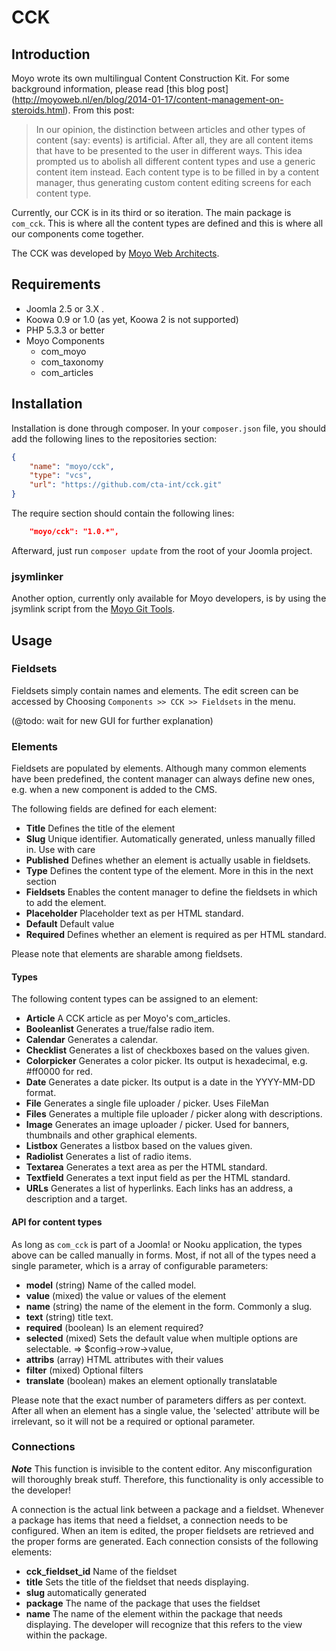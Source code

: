# CCK

## Introduction

Moyo wrote its own multilingual Content Construction Kit. For some background information, please read [this blog post]
(http://moyoweb.nl/en/blog/2014-01-17/content-management-on-steroids.html). From this post:

> In our opinion, the distinction between articles and other types of content (say: events) is artificial.
> After all, they are all content items that have to be presented to the user in different ways. This idea prompted us
> to abolish all different content types and use a generic content item instead. Each content type is to be filled in
> by a content manager, thus generating custom content editing screens for each content type.

Currently, our CCK is in its third or so iteration. The main package is `com_cck`. This is where all the content types
are defined and this is where all our components come together.

The CCK was developed by [Moyo Web Architects](http://moyoweb.nl).

## Requirements

   * Joomla 2.5 or 3.X .
   * Koowa 0.9 or 1.0 (as yet, Koowa 2 is not supported)
   * PHP 5.3.3 or better
   * Moyo Components
       * com_moyo
       * com_taxonomy
       * com_articles

## Installation

Installation is done through composer. In your `composer.json` file, you should add the following lines to the repositories
section:

```json
{
    "name": "moyo/cck",
    "type": "vcs",
    "url": "https://github.com/cta-int/cck.git"
}
```

The require section should contain the following lines:

```json
    "moyo/cck": "1.0.*",
```

Afterward, just run `composer update` from the root of your Joomla project.

### jsymlinker

Another option, currently only available for Moyo developers, is by using the jsymlink script from the [Moyo Git
Tools](https://github.com/derjoachim/moyo-git-tools).

## Usage

### Fieldsets

Fieldsets simply contain names and elements. The edit screen can be accessed by Choosing `Components >> CCK >> Fieldsets`
in the menu.

(@todo: wait for new GUI for further explanation)

### Elements

Fieldsets are populated by elements. Although many common elements have been predefined, the content manager can always
define new ones, e.g. when a new component is added to the CMS.

The following fields are defined for each element:

* **Title** Defines the title of the element
* **Slug** Unique identifier. Automatically generated, unless manually filled in. Use with care
* **Published** Defines whether an element is actually usable in fieldsets.
* **Type** Defines the content type of the element. More in this in the next section
* **Fieldsets** Enables the content manager to define the fieldsets in which to add the element.
* **Placeholder** Placeholder text as per HTML standard.
* **Default** Default value
* **Required** Defines whether an element is required as per HTML standard.

Please note that elements are sharable among fieldsets.

#### Types

The following content types can be assigned to an element:

* **Article** A CCK article as per Moyo's com_articles.
* **Booleanlist** Generates a true/false radio item.
* **Calendar** Generates a calendar.
* **Checklist** Generates a list of checkboxes based on the values given.
* **Colorpicker** Generates a color picker. Its output is hexadecimal, e.g. #ff0000 for red.
* **Date** Generates a date picker. Its output is a date in the YYYY-MM-DD format.
* **File** Generates a single file uploader / picker. Uses FileMan
* **Files** Generates a multiple file uploader / picker along with descriptions.
* **Image** Generates an image uploader / picker. Used for banners, thumbnails and other graphical elements.
* **Listbox** Generates a listbox based on the values given.
* **Radiolist** Generates a list of radio items.
* **Textarea** Generates a text area as per the HTML standard.
* **Textfield** Generates a text input field as per the HTML standard.
* **URLs** Generates a list of hyperlinks. Each links has an address, a description and a target.

#### API for content types

As long as `com_cck` is part of a Joomla! or Nooku application, the types above can be called manually in forms. Most, if not all
of the types need a single parameter, which is a array of configurable parameters:

* **model** (string) Name of the called model.
* **value** (mixed) the value or values of the element
* **name** (string) the name of the element in the form. Commonly a slug.
* **text** (string) title text.
* **required** (boolean) Is an element required?
* **selected** (mixed) Sets the default value when multiple options are selectable.  => $config->row->value,
* **attribs** (array) HTML attributes with their values
* **filter** (mixed) Optional filters
* **translate** (boolean) makes an element optionally translatable

Please note that the exact number of parameters differs as per context. After all when an element has a single value, the
'selected' attribute will be irrelevant, so it will not be a required or optional parameter.

### Connections

***Note*** This function is invisible to the content editor. Any misconfiguration will thoroughly break stuff. Therefore,
this functionality is only accessible to the developer!

A connection is the actual link between a package and a fieldset. Whenever a package has items that need a fieldset,
a connection needs to be configured. When an item is edited, the proper fieldsets are retrieved and the proper forms
are generated. Each connection consists of the following elements:

* **cck_fieldset_id** Name of the fieldset
* **title** Sets the title of the fieldset that needs displaying.
* **slug** automatically generated
* **package** The name of the package that uses the fieldset
* **name** The name of the element within the package that needs displaying. The developer will recognize that this
 refers to the view within the package.
